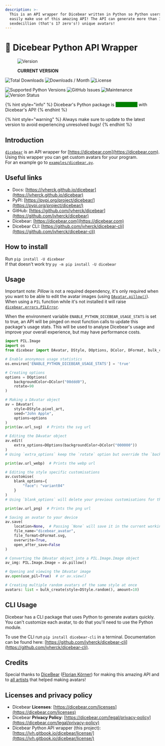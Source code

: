 ```yaml
---
description: >-
  This is an API wrapper for Dicebear written in Python so Python users can also
  easily make use of this amazing API! The API can generate more than 1
  sexdecillion (that's 17 zero's!) unique avatars!
---
```


# 🐻 Dicebear Python API Wrapper

<figure><img src="https://img.shields.io/pypi/v/dicebear" alt="Version"><figcaption><p>    <strong>CURRENT VERSION</strong>    </p></figcaption></figure>

![Total Downloads](https://static.pepy.tech/badge/dicebear?period=total\&units=international\_system\&left\_color=grey\&right\_color=blue\&left\_text=Downloads) ![Downloads / Month](https://static.pepy.tech/badge/dicebear/month?period=month\&units=international\_system\&left\_color=grey\&right\_color=orange\&left\_text=Downloads/Month) ![License](https://img.shields.io/github/license/jvherck/dicebear)

![Supported Python Versions](https://img.shields.io/pypi/pyversions/dicebear) ![GitHub Issues](https://img.shields.io/github/issues/jvherck/dicebear) ![Maintenance](https://img.shields.io/maintenance/yes/2024) ![Version Status](https://img.shields.io/pypi/status/dicebear)

{% hint style="info" %}
Dicebear's Python package is <mark style="color:green;background-color:green;">up-to-date</mark> with Dicebear's API!
{% endhint %}

{% hint style="warning" %}
Always make sure to update to the latest version to avoid experiencing unresolved bugs!
{% endhint %}

## Introduction

[`dicebear`](https://pypi.org/project/dicebear/) is an API wrapper for [https://dicebear.com](https://dicebear.com). Using this wrapper you can get custom avatars for your program.\
For an example go to [`examples/dicebear.py`](https://github.com/jvherck/dicebear/tree/main/examples).

## Useful links

* Docs: [https://jvherck.github.io/dicebear](https://jvherck.github.io/dicebear)
* PyPI: [https://pypi.org/project/dicebear/](https://pypi.org/project/dicebear/)
* GitHub: [https://github.com/jvherck/dicebear](https://github.com/jvherck/dicebear)
* Dicebear: [https://dicebear.com](https://dicebear.com)
* Dicebear CLI: [https://github.com/jvherck/dicebear-cli](https://github.com/jvherck/dicebear-cli)

## How to install

Run `pip install -U dicebear`\
If that doesn't work try `py -m pip install -U dicebear`

## Usage

Important note: _Pillow_ is not a required dependency, it's only required when you want to be able to edit the avatar images (using [`DAvatar.pillow()`](reference/avatar.md#def-pillow)). When using a `PIL` function while it's not installed it will raise [`dicebear.errors.PILError`](reference/errors.md#class-pilerror-imageerror).

When the environment variable `ENABLE_PYTHON_DICEBEAR_USAGE_STATS` is set to true, an API will be pinged on most function calls to update this package's usage stats. This will be used to analyse Dicebear's usage and improve your overall experience, but may have performance costs.

```python
import PIL.Image
import os
from dicebear import DAvatar, DStyle, DOptions, DColor, DFormat, bulk_create

# Enable anonymous usage statistics
os.environ['ENABLE_PYTHON_DICEBEAR_USAGE_STATS'] = 'true'

# Creating options
options = DOptions(
    backgroundColor=DColor("00ddd0"),
    rotate=90
)

# Making a DAvatar object
av = DAvatar(
    style=DStyle.pixel_art,
    seed="John Apple",
    options=options
)
print(av.url_svg)  # Prints the svg url

# Editing the DAvatar object
av.edit(
    extra_options=DOptions(backgroundColor=DColor("000000"))
)
# Using `extra_options` keep the `rotate` option but override the `backgroundColor` option

print(av.url_webp)  # Prints the webp url

# Editing the style specific customisations
av.customise(
    blank_options={
        "face": "variant04"
    }
)
# Using `blank_options` will delete your previous customisations for this DAvatar and generate new ones

print(av.url_png)  # Prints the png url

# Saving an avatar to your device
av.save(
    location=None,  # Passing `None` will save it in the current working directory
    file_name="dicebear_avatar",
    file_format=DFormat.svg,
    overwrite=True,
    open_after_save=False
)

# Converting the DAvatar object into a PIL.Image.Image object
av_img: PIL.Image.Image = av.pillow()

# Opening and viewing the DAvatar image
av.open(use_pil=True)  # or av.view()

# Creating multiple random avatars of the same style at once
avatars: list = bulk_create(style=DStyle.random(), amount=10)
```

## CLI Usage

Dicebear has a CLI package that uses Python to generate avatars quickly. You can't customize each avatar, to do that you'll need to use the Python module.

To use the CLI run `pip install dicebear-cli` in a terminal. Documentation can be found here: [https://github.com/jvherck/dicebear-cli](https://github.com/jvherck/dicebear-cli).



## Credits

Special thanks to [DiceBear](https://github.com/dicebear) ([Florian Körner](https://github.com/FlorianKoerner)) for making this amazing API and to [all artists](https://dicebear.com/licenses) that helped making avatars!

## Licenses and privacy policy

* Dicebear **Licenses**: [https://dicebear.com/licenses](https://dicebear.com/licenses)
* Dicebear **Privacy Policy**: [https://dicebear.com/legal/privacy-policy](https://dicebear.com/legal/privacy-policy)
* Dicebear Python API wrapper (this project): [https://jvh.gitbook.io/dicebear/license/](https://jvh.gitbook.io/dicebear/license/)
